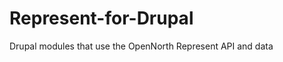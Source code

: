 Represent-for-Drupal
====================

Drupal modules that use the OpenNorth Represent API and data